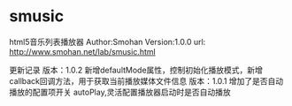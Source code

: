 # smusic
html5音乐列表播放器
Author:Smohan
Version:1.0.0
url: http://www.smohan.net/lab/smusic.html

更新记录
版本：1.0.2
新增defaultMode属性，控制初始化播放模式，新增callback回调方法，用于获取当前播放媒体文件信息
版本：1.0.1
增加了是否自动播放的配置项开关 autoPlay,灵活配置播放器启动时是否自动播放
